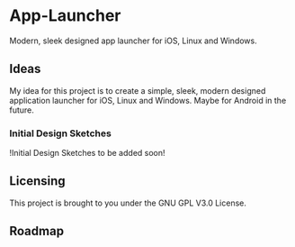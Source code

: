 # App-Launcher
Modern, sleek designed app launcher for iOS, Linux and Windows.

## Ideas
My idea for this project is to create a simple, sleek, modern designed application launcher for iOS, Linux and Windows. Maybe for Android in the future.

### Initial Design Sketches
!Initial Design Sketches to be added soon!

## Licensing
This project is brought to you under the GNU GPL V3.0 License.

## Roadmap
